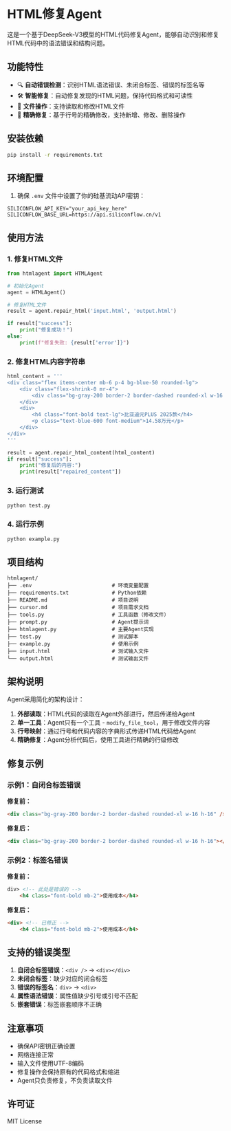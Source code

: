 # HTML修复Agent

这是一个基于DeepSeek-V3模型的HTML代码修复Agent，能够自动识别和修复HTML代码中的语法错误和结构问题。

## 功能特性

- 🔍 **自动错误检测**：识别HTML语法错误、未闭合标签、错误的标签名等
- 🛠️ **智能修复**：自动修复发现的HTML问题，保持代码格式和可读性
- 📁 **文件操作**：支持读取和修改HTML文件
- 🎯 **精确修复**：基于行号的精确修改，支持新增、修改、删除操作

## 安装依赖

```bash
pip install -r requirements.txt
```

## 环境配置

1. 确保 `.env` 文件中设置了你的硅基流动API密钥：

```env
SILICONFLOW_API_KEY="your_api_key_here"
SILICONFLOW_BASE_URL=https://api.siliconflow.cn/v1
```

## 使用方法

### 1. 修复HTML文件

```python
from htmlagent import HTMLAgent

# 初始化Agent
agent = HTMLAgent()

# 修复HTML文件
result = agent.repair_html('input.html', 'output.html')

if result["success"]:
    print("修复成功！")
else:
    print(f"修复失败: {result['error']}")
```

### 2. 修复HTML内容字符串

```python
html_content = '''
<div class="flex items-center mb-6 p-4 bg-blue-50 rounded-lg">
    <div class="flex-shrink-0 mr-4">
        <div class="bg-gray-200 border-2 border-dashed rounded-xl w-16 h-16" />
    </div>
    <div>
        <h4 class="font-bold text-lg">比亚迪元PLUS 2025款</h4>
        <p class="text-blue-600 font-medium">14.58万元</p>
    </div>
</div>
'''

result = agent.repair_html_content(html_content)
if result["success"]:
    print("修复后的内容:")
    print(result["repaired_content"])
```

### 3. 运行测试

```bash
python test.py
```

### 4. 运行示例

```bash
python example.py
```

## 项目结构

```
htmlagent/
├── .env                          # 环境变量配置
├── requirements.txt              # Python依赖
├── README.md                     # 项目说明
├── cursor.md                     # 项目需求文档
├── tools.py                      # 工具函数（修改文件）
├── prompt.py                     # Agent提示词
├── htmlagent.py                  # 主要Agent实现
├── test.py                       # 测试脚本
├── example.py                    # 使用示例
├── input.html                    # 测试输入文件
└── output.html                   # 测试输出文件
```

## 架构说明

Agent采用简化的架构设计：

1. **外部读取**：HTML代码的读取在Agent外部进行，然后传递给Agent
2. **单一工具**：Agent只有一个工具 - `modify_file_tool`，用于修改文件内容
3. **行号映射**：通过行号和代码内容的字典形式传递HTML代码给Agent
4. **精确修复**：Agent分析代码后，使用工具进行精确的行级修改

## 修复示例

### 示例1：自闭合标签错误

**修复前：**
```html
<div class="bg-gray-200 border-2 border-dashed rounded-xl w-16 h-16" />
```

**修复后：**
```html
<div class="bg-gray-200 border-2 border-dashed rounded-xl w-16 h-16"></div>
```

### 示例2：标签名错误

**修复前：**
```html
div> <!-- 此处是错误的 -->
    <h4 class="font-bold mb-2">使用成本</h4>
```

**修复后：**
```html
<div> <!-- 已修正 -->
    <h4 class="font-bold mb-2">使用成本</h4>
```

## 支持的错误类型

1. **自闭合标签错误**：`<div />` → `<div></div>`
2. **未闭合标签**：缺少对应的闭合标签
3. **错误的标签名**：`div>` → `<div>`
4. **属性语法错误**：属性值缺少引号或引号不匹配
5. **嵌套错误**：标签嵌套顺序不正确

## 注意事项

- 确保API密钥正确设置
- 网络连接正常
- 输入文件使用UTF-8编码
- 修复操作会保持原有的代码格式和缩进
- Agent只负责修复，不负责读取文件

## 许可证

MIT License 